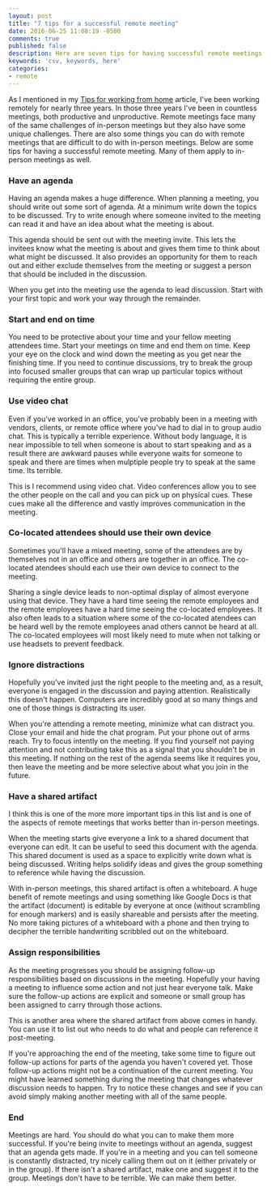 ```yaml
---
layout: post
title: "7 tips for a successful remote meeting"
date: 2016-06-25 11:08:19 -0500
comments: true
published: false
description: Here are seven tips for having successful remote meetings.
keywords: 'csv, keywords, here'
categories: 
- remote
---
```


As I mentioned in my [Tips for working from home]() article, I've been
working remotely for nearly three years. In those three years I've
been in countless meetings, both productive and unproductive. Remote
meetings face many of the same challenges of in-person meetings but
they also have some unique challenges. There are also some things you
can do with remote meetings that are difficult to do with in-person
meetings. Below are some tips for having a successful remote
meeting. Many of them apply to in-person meetings as well.

### Have an agenda

Having an agenda makes a huge difference. When planning a meeting, you
should write out some sort of agenda. At a minimum write down the
topics to be discussed. Try to write enough where someone invited to
the meeting can read it and have an idea about what the meeting is
about.

This agenda should be sent out with the meeting invite. This lets the
invitees know what the meeting is about and gives them time to think
about what might be discussed. It also provides an opportunity for
them to reach out and either exclude themselves from the meeting or
suggest a person that should be included in the discussion.

When you get into the meeting use the agenda to lead discussion. Start
with your first topic and work your way through the remainder.

### Start and end on time

You need to be protective about your time and your fellow meeting
attendees time. Start your meetings on time and end them on time. Keep
your eye on the clock and wind down the meeting as you get near the
finishing time. If you need to continue discussions, try to break the
group into focused smaller groups that can wrap up particular topics
without requiring the entire group.

### Use video chat

Even if you've worked in an office, you've probably been in a meeting
with vendors, clients, or remote office where you've had to dial in to
group audio chat. This is typically a terrible experience. Without
body language, it is near impossible to tell when someone is about to
start speaking and as a result there are awkward pauses while everyone
waits for someone to speak and there are times when mulptiple people
try to speak at the same time. Its terrible.

This is I recommend using video chat. Video conferences allow you to
see the other people on the call and you can pick up on physical
cues. These cues make all the difference and vastly improves
communication in the meeting.

### Co-located attendees should use their own device

Sometimes you'll have a mixed meeting, some of the attendees are by
themselves not in an office and others are together in an office. The
co-located atendees should each use their own device to connect to the
meeting.

Sharing a single device leads to non-optimal display of almost
everyone using that device. They have a hard time seeing the remote
employees and the remote employees have a hard time seeing the
co-located employees. It also often leads to a situation where some of
the co-located atendees can be heard well by the remote employees anad
others cannot be heard at all. The co-located employees will most
likely need to mute when not talking or use headsets to prevent
feedback.

### Ignore distractions

Hopefully you've invited just the right people to the meeting and, as
a result, everyone is engaged in the discussion and paying
attention. Realistically this doesn't happen. Computers are incredibly
good at so many things and one of those things is distracting its user.

When you're attending a remote meeting, minimize what can distract
you. Close your email and hide the chat program. Put your phone out of
arms reach. Try to focus intently on the meeting. If you find yourself
not paying attention and not contributing take this as a signal that
you shouldn't be in this meeting. If nothing on the rest of the agenda
seems like it requires you, then leave the meeting and be more
selective about what you join in the future.
 
### Have a shared artifact

I think this is one of the more more important tips in this list and
is one of the aspects of remote meetings that works better than
in-person meetings.

When the meeting starts give everyone a link to a shared document that
everyone can edit. It can be useful to seed this document with the
agenda. This shared document is used as a space to explicitly write
down what is being discussed. Writing helps solidify ideas and gives
the group something to reference while having the discussion.

With in-person meetings, this shared artifact is often a whiteboard. A
huge benefit of remote meetings and using something like Google Docs
is that the artifact (document) is editable by everyone at once
(without scrambling for enough markers) and is easily shareable and
persists after the meeting. No more taking pictures of a whiteboard
with a phone and then trying to decipher the terrible handwriting
scribbled out on the whiteboard.

### Assign responsibilities

As the meeting progresses you should be assigning follow-up
responsibilities based on discussions in the meeting. Hopefully your
having a meeting to influence some action and not just hear everyone
talk. Make sure the follow-up actions are explicit and someone or
small group has been assigned to carry through those actions.

This is another area where the shared artifact from above comes in
handy. You can use it to list out who needs to do what and people can
reference it post-meeting.

If you're approaching the end of the meeting, take some time to figure
out follow-up actions for parts of the agenda you haven't covered
yet. Those follow-up actions might not be a continuation of the
current meeting. You might have learned something during the meeting
that changes whatever discussion needs to happen. Try to notice these
changes and see if you can avoid simply making another meeting with
all of the same people.

### End

Meetings are hard. You should do what you can to make them more
successful. If you're being invite to meetings without an agenda,
suggest that an agenda gets made. If you're in a meeting and you can
tell someone is constantly distracted, try nicely calling them out on
it (either privately or in the group). If there isn't a shared
artifact, make one and suggest it to the group. Meetings don't have to
be terrible. We can make them better.

